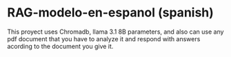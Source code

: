 # RAG-modelo-en-espanol (spanish)
This proyect uses Chromadb, llama 3.1 8B parameters, and also can use any pdf document that you have to analyze it and respond with answers acording to the document you give it.
